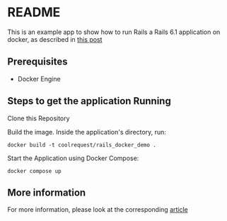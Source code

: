 # README

This is an example app to show how to run Rails a Rails 6.1 application on docker, as described in [this post](https://coolrequest.dev/2021/11/03/docker_image_rails_part1.html)

## Prerequisites
* Docker Engine

## Steps to get the application Running

Clone this Repository

Build the image. Inside the application's directory, run:

`docker build -t coolrequest/rails_docker_demo .`

Start the Application using Docker Compose:

`docker compose up`

## More information

For more information, please look at the corresponding [article]()
